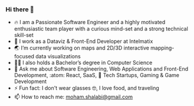 ### Hi there 👋

- 🔥 I am a Passionate Software Engineer and a highly motivated enthusiastic team player with a curious mind-set and a strong technical skill-set
- 🔭 I work as a Dataviz & Front-End Developer at Intelmatix
- 🌏 I’m currently working on maps and 2D/3D interactive mapping-focused data visualizations
- 👨‍🎓 I also holds a Bachelor’s degree in Computer Science
- 💬 Ask me about Software Engineering, Web Applications and Front-End Development, :atom: React, SaaS, 🚀 Tech Startups, Gaming & Game Development
- ⚡ Fun fact: I don't wear glasses 🤓, I love food, and traveling
- 📫 How to reach me: moham.shalabi@gmail.com

